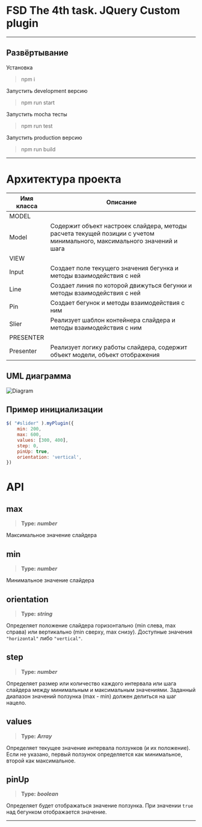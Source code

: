 # FSD The 4th task. JQuery Custom plugin

---

## Развёртывание

Установка
>npm i

Запустить development версию
>npm run start

Запустить mocha тесты
>npm run test

Запустить production версию
>npm run build


---
# Архитектура проекта

Имя класса      | Описание
----------------|----------------------
MODEL           |
Model           | Содержит объект настроек слайдера, методы расчета текущей позиции с учетом минимального, максимального значений и шага
VIEW            | 
Input           | Создает поле текущего значения бегунка и методы взаимодействия с ней
Line            | Создает линия по которой движуться бегунки и методы взаимодействия с ней
Pin             | Создает бегунок и методы взаимодействия с ним
Slier           | Реализует шаблон контейнера слайдера и методы взаимодействия с ним
PRESENTER       | 
Presenter       | Реализует логику работы слайдера, содержит объект модели, объект отображения



## UML диаграмма

![Diagram](https://github.com/fatfutor/range-slider/diagram.jpg)

## Пример инициализации

```JavaScript
$( "#slider" ).myPlugin({
    min: 200,
    max: 600,
    values: [300, 400],
    step: 0,
    pinUp: true,
    orientation: 'vertical',
})
```

# API

## max
>**Type:** ***number***

Максимальное значение слайдера



## min
>**Type:** ***number***

Минимальное значение слайдера


## orientation
>**Type:** ***string***

Определяет положение слайдера горизонтально (min слева, max справа) или вертикально (min сверху, max снизу). Доступные значения ```"horizontal"``` либо ```"vertical"```.


## step
>**Type:** ***number***

Определяет размер или количество каждого интервала или шага слайдера между минимальным и максимальным значениями. Заданный диапазон значений ползунка (max - min) должен делиться на шаг нацело.



## values
>**Type:** ***Array***

Определяет текущее значение интервала ползунков (и их положение). Если не указано, первый ползунок определяется как минимальное, второй как максимальное.



## pinUp
>**Type:** ***boolean***

Определяет будет отображаться значение ползунка. При значении ```true``` над бегунком отображается значение.


---
